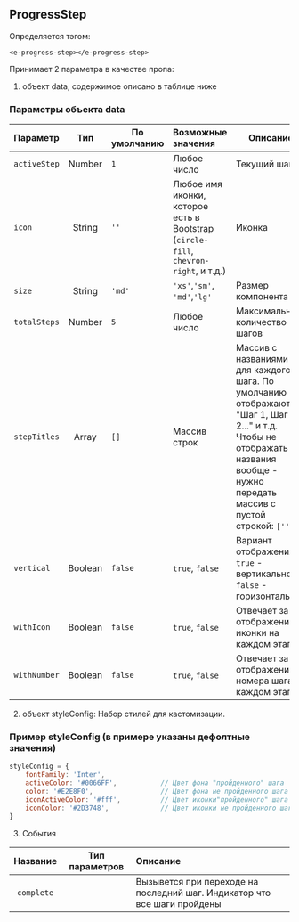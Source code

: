 ## ProgressStep

Определяется тэгом:

```vue
<e-progress-step></e-progress-step>
```

Принимает 2 параметра в качестве пропа:

1. объект data, содержимое описано в таблице ниже


### Параметры объекта data

| Параметр      |   Тип   | По умолчанию | Возможные значения                                                                  | Описание                                                                                                                                                                      |
|---------------|:-------:|--------------|:------------------------------------------------------------------------------------|-------------------------------------------------------------------------------------------------------------------------------------------------------------------------------|
| `activeStep`  | Number  | `1`          | Любое число                                                                         | Текущий шаг                                                                                                                                                                   |
| `icon`        | String  | `''`         | Любое имя иконки, которое есть в Bootstrap (`circle-fill`, `chevron-right`, и т.д.) | Иконка                                                                                                                                                                        |
| `size`        | String  | `'md'`       | `'xs'`,`'sm'`, `'md'`,`'lg'`                                                        | Размер компонента                                                                                                                                                             |
| `totalSteps`  | Number  | `5`          | Любое число                                                                         | Максимальное количество шагов                                                                                                                                                 |
| `stepTitles`  |  Array  | `[]`         | Массив строк                                                                        | Массив с названиями для каждого шага. По умолчанию отображаются "Шаг 1, Шаг 2..." и т.д. Чтобы не отображать названия вообще - нужно передать массив с пустой строкой: `['']` |
| `vertical`    | Boolean | `false`      | `true`, `false`                                                                     | Вариант отображения. `true` - вертикальное, `false` - горизонтальное                                                                                                          |
| `withIcon`    | Boolean | `false`      | `true`, `false`                                                                     | Отвечает за отображение иконки  на каждом этапе                                                                                                                               |
| `withNumber`  | Boolean | `false`      | `true`, `false`                                                                     | Отвечает за отображение номера шага на каждом этапе                                                                                                                           |

2. объект styleConfig: Набор стилей для кастомизации.

### Пример styleConfig (в примере указаны дефолтные значения)

```javascript
styleConfig = {
    fontFamily: 'Inter',
    activeColor: '#0066FF',           // Цвет фона "пройденного" шага
    color: '#E2E8F0',                 // Цвет фона не пройденного шага
    iconActiveColor: '#fff',          // Цвет иконки"пройденного" шага
    iconColor: '#2D3748',             // Цвет иконки не пройденного шага
}
```

3. События

|  Название  | Тип параметров | Описание                                                                 |
|:----------:|:--------------:|:-------------------------------------------------------------------------|
| `complete` |                | Вызывется при переходе на последний шаг. Индикатор что все шаги пройдены |
